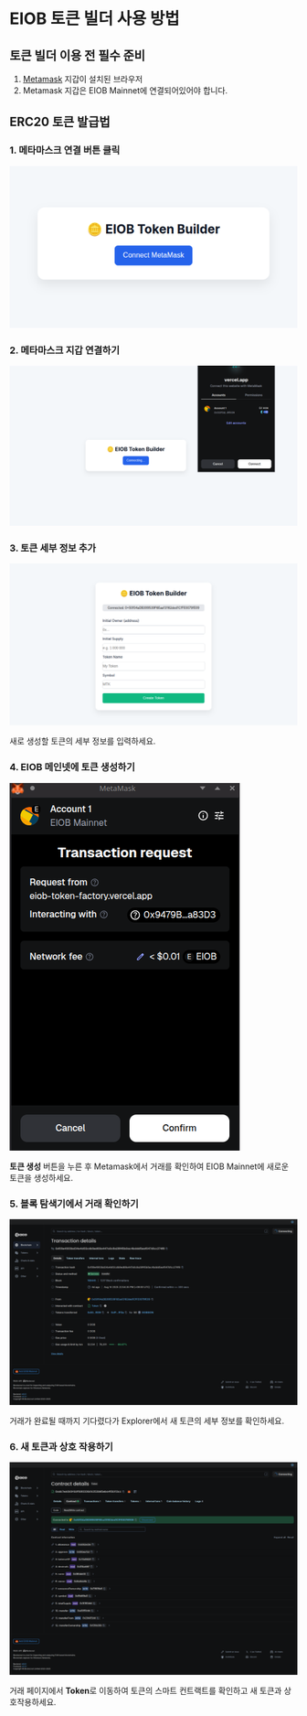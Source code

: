 # EIOB 토큰 빌더 사용 방법

## 토큰 빌더 이용 전 필수 준비
1. [Metamask](https://metamask.io/) 지갑이 설치된 브라우저
2. Metamask 지갑은 EIOB Mainnet에 연결되어있어야 합니다.


## ERC20 토큰 발급법
### 1. **메타마스크 연결** 버튼 클릭
![img1](./src/eiob_token_builder_1.png)

### 2. 메타마스크 지갑 연결하기
![img2](./src/eiob_token_builder_2.png)

### 3. 토큰 세부 정보 추가
![img3](./src/eiob_token_builder_3.png)

새로 생성할 토큰의 세부 정보를 입력하세요.

### 4. EIOB 메인넷에 토큰 생성하기
![img4](./src/eiob_token_builder_4.png)

**토큰 생성** 버튼을 누른 후 Metamask에서 거래를 확인하여 EIOB Mainnet에 새로운 토큰을 생성하세요.

### 5. 블록 탐색기에서 거래 확인하기
![img5](./src/eiob_token_builder_5.png)

거래가 완료될 때까지 기다렸다가 Explorer에서 새 토큰의 세부 정보를 확인하세요.

### 6. 새 토큰과 상호 작용하기
![img6](./src/eiob_token_builder_6.png)

거래 페이지에서 **Token**로 이동하여 토큰의 스마트 컨트랙트를 확인하고 새 토큰과 상호작용하세요.